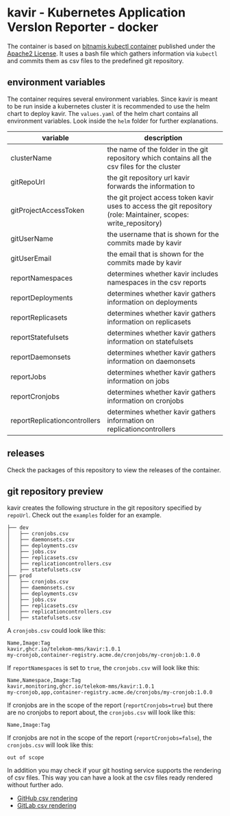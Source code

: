 # kavir - **K**ubernetes **A**pplication **V**ers**I**on **R**eporter - docker

The container is based on [bitnamis kubectl container](https://github.com/bitnami/containers/tree/main/bitnami/kubectl) published under the [Apache2 License](https://www.apache.org/licenses/LICENSE-2.0). It uses a bash file which gathers information via `kubectl` and commits them as csv files to the predefined git repository.

## environment variables

The container requires several environment variables. Since kavir is meant to be run inside a kubernetes cluster it is recommended to use the helm chart to deploy kavir. The `values.yaml` of the helm chart contains all environment variables. Look inside the `helm` folder for further explanations.

| variable                     | description                                                                                   |
| ---------------------------- | --------------------------------------------------------------------------------------------- |
| clusterName                  | the name of the folder in the git repository which contains all the csv files for the cluster |
| gitRepoUrl                   | the git repository url kavir forwards the information to                                      |
| gitProjectAccessToken        | the git project access token kavir uses to access the git repository (role: Maintainer, scopes: write_repository) |
| gitUserName                  | the username that is shown for the commits made by kavir                                      |
| gitUserEmail                 | the email that is shown for the commits made by kavir                                         |
| reportNamespaces             | determines whether kavir includes namespaces in the csv reports                               |
| reportDeployments            | determines whether kavir gathers information on deployments                                   |
| reportReplicasets            | determines whether kavir gathers information on replicasets                                   |
| reportStatefulsets           | determines whether kavir gathers information on statefulsets                                  |
| reportDaemonsets             | determines whether kavir gathers information on daemonsets                                    |
| reportJobs                   | determines whether kavir gathers information on jobs                                          |
| reportCronjobs               | determines whether kavir gathers information on cronjobs                                      |
| reportReplicationcontrollers | determines whether kavir gathers information on replicationcontrollers                        |

## releases

Check the packages of this repository to view the releases of the container.

## git repository preview

kavir creates the following structure in the git repository specified by `repoUrl`. Check out the `examples` folder for an example.

```text
├── dev
│   ├── cronjobs.csv
│   ├── daemonsets.csv
│   ├── deployments.csv
│   ├── jobs.csv
│   ├── replicasets.csv
│   ├── replicationcontrollers.csv
│   ├── statefulsets.csv
├── prod
│   ├── cronjobs.csv
│   ├── daemonsets.csv
│   ├── deployments.csv
│   ├── jobs.csv
│   ├── replicasets.csv
│   ├── replicationcontrollers.csv
│   ├── statefulsets.csv
```

A `cronjobs.csv` could look like this:

```csv
Name,Image:Tag
kavir,ghcr.io/telekom-mms/kavir:1.0.1
my-cronjob,container-registry.acme.de/cronjobs/my-cronjob:1.0.0
```

If `reportNamespaces` is set to `true`, the `cronjobs.csv` will look like this:

```csv
Name,Namespace,Image:Tag
kavir,monitoring,ghcr.io/telekom-mms/kavir:1.0.1
my-cronjob,app,container-registry.acme.de/cronjobs/my-cronjob:1.0.0
```

If cronjobs are in the scope of the report (`reportCronjobs=true`) but there are no cronjobs to report about, the `cronjobs.csv` will look like this:

```csv
Name,Image:Tag
```

If cronjobs are not in the scope of the report (`reportCronjobs=false`), the `cronjobs.csv` will look like this:

```csv
out of scope
```

In addition you may check if your git hosting service supports the rendering of csv files. This way you can have a look at the csv files ready rendered without further ado.

* [GitHub csv rendering](https://docs.github.com/en/repositories/working-with-files/using-files/working-with-non-code-files#rendering-csv-and-tsv-data)
* [GitLab csv rendering](https://docs.gitlab.com/ee/user/project/repository/files/csv.html)
